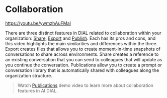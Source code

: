 # Collaboration

https://youtu.be/ywmzhAuFMaI

There are three distinct features in DIAL related to collaboration within your organization: [Share](../../user-guide#share), [Export](../../user-guide#export) and [Publish](../../tutorials/Collaboration/enable-publications). Each has its pros and cons, and this video highlights the main similarities and differences within the three. Export creates files that allows you to create moment-in-time snapshots of conversations to share across environments. Share creates a reference to an existing conversation that you can send to colleagues that will update as you continue the conversation. Publications allow you to create a prompt or conversation library that is automatically shared with colleagues along the organization structure.

> Watch [Publications](dial-publications) demo video to learn more about collaboration features in AI DIAL.